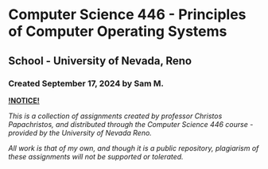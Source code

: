 # Computer Science 446 - Principles of Computer Operating Systems
## School - University of Nevada, Reno
### Created September 17, 2024 by Sam M.

**<ins>!NOTICE!</ins>**

*This is a collection of assignments created by professor Christos Papachristos, and distributed through the Computer Science 446 course - provided by the University of Nevada Reno.*

*All work is that of my own, and though it is a public repository, plagiarism of these assignments will not be supported or tolerated.*